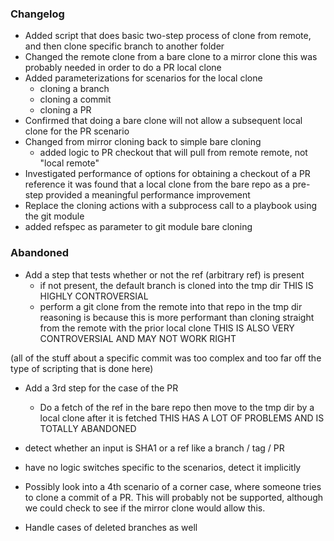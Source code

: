 ### Changelog

 - Added script that does basic two-step process of
   clone from remote, and then clone specific branch to another folder
 - Changed the remote clone from a bare clone to a mirror clone
   this was probably needed in order to do a PR local clone
 - Added parameterizations for scenarios for the local clone
   - cloning a branch
   - cloning a commit
   - cloning a PR
 - Confirmed that doing a bare clone will not allow a subsequent local clone
   for the PR scenario
 - Changed from mirror cloning back to simple bare cloning
   - added logic to PR checkout that will pull from remote remote, not "local remote"
 - Investigated performance of options for obtaining a checkout of a PR reference
   it was found that a local clone from the bare repo as a pre-step provided
   a meaningful performance improvement
 - Replace the cloning actions with a subprocess call to a playbook
   using the git module
 - added refspec as parameter to git module bare cloning

### Abandoned

 - Add a step that tests whether or not the ref (arbitrary ref) is present
    - if not present, the default branch is cloned into the tmp dir
      THIS IS HIGHLY CONTROVERSIAL
    - perform a git clone from the remote into that repo in the tmp dir
      reasoning is because this is more performant than cloning
      straight from the remote with the prior local clone
      THIS IS ALSO VERY CONTROVERSIAL AND MAY NOT WORK RIGHT

(all of the stuff about a specific commit was too complex and too far off
  the type of scripting that is done here)

- Add a 3rd step for the case of the PR
  - Do a fetch of the ref in the bare repo
    then move to the tmp dir by a local clone after it is fetched
    THIS HAS A LOT OF PROBLEMS AND IS TOTALLY ABANDONED

- detect whether an input is SHA1 or a ref like a branch / tag / PR
- have no logic switches specific to the scenarios, detect it implicitly
- Possibly look into a 4th scenario of a corner case, where someone tries
  to clone a commit of a PR. This will probably not be supported,
  although we could check to see if the mirror clone would allow this.
- Handle cases of deleted branches as well

